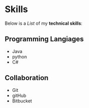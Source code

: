 # Skills

Below is a _List_ of my **technical skills**:

## Programming Langiages
- Java
- python
- C#

## Collaboration
- Git
- gitHub
- Bitbucket
